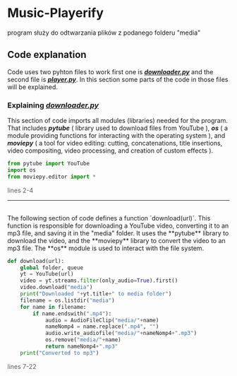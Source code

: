 # Music-Playerify
program służy do odtwarzania plików z podanego folderu "media"

## Code explanation

Code uses two pyhton files to work first one is <span style="color:#62adfb">***[downloader.py](https://github.com/Infin1teFour/Media_Player/blob/main/downloader.py)*** </span> and the second file is <span style="color:#62adfb">***[player.py](https://github.com/Infin1teFour/Media_Player/blob/main/player.py)***</span>. In this section some parts of the code in those files will be explained.

### Explaining <span style="color:#62adfb">***[downloader.py](https://github.com/Infin1teFour/Media_Player/blob/main/downloader.py)***</span>

This section of code imports all modules (libraries) needed for the program. That includes ***pytube*** ( library used to download files from YouTube ), ***os*** ( a module providing functions for interacting with the operating system ), and ***moviepy*** ( a tool for video editing: cutting, concatenations, title insertions, video compositing, video processing, and creation of custom effects ).
```python
from pytube import YouTube
import os
from moviepy.editor import *
```
<span style ="color: #5d5d5d" >lines 2-4</span><br>

____________________________________________________________________________________
<br>
The following section of code defines a function `download(url)`. This function is responsible for downloading a YouTube video, converting it to an mp3 file, and saving it in the "media" folder. It uses the **pytube** library to download the video, and the **moviepy** library to convert the video to an mp3 file. The **os** module is used to interact with the file system. 

```python
def download(url):
    global folder, queue
    yt = YouTube(url)
    video = yt.streams.filter(only_audio=True).first()
    video.download("media")
    print("Downloaded "+yt.title+" to media folder")
    filename = os.listdir("media")
    for name in filename:
        if name.endswith(".mp4"):
            audio = AudioFileClip("media/"+name)
            nameNomp4 = name.replace(".mp4", "")
            audio.write_audiofile("media/"+nameNomp4+".mp3")
            os.remove("media/"+name)
            return nameNomp4+".mp3"
    print("Converted to mp3")
```
<span style ="color: #5d5d5d" >lines 7-22</span><br>


